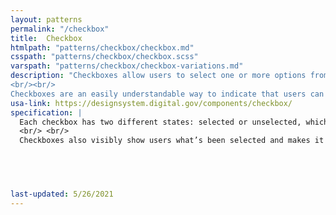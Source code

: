 ```yaml
---
layout: patterns
permalink: "/checkbox"
title:  Checkbox
htmlpath: "patterns/checkbox/checkbox.md"
csspath: "patterns/checkbox/checkbox.scss"
varspath: "patterns/checkbox/checkbox-variations.md"
description: "Checkboxes allow users to select one or more options from a list.
<br/><br/>
Checkboxes are an easily understandable way to indicate that users can select one or more answers to a question or items from a list. They’re always followed by a label or instructions that clearly indicate what checking the box represents." 
usa-link: https://designsystem.digital.gov/components/checkbox/
specification: |
  Each checkbox has two different states: selected or unselected, which are similar to an on and off switch. If a checkbox label says “Yes, send me an email,” it’s clear what checking that box (or not checking it) will accomplish.
  <br/> <br/>
  Checkboxes also visibly show users what’s been selected and makes it easy for them to “uncheck” an option, which can be difficult with other selection methods on a form (such as radio buttons or dropdown boxes). It’s common to include “check all that apply” instructions with checkboxes to let users know it’s okay to select more than one option at a time.

  



last-updated: 5/26/2021
---
```

<!--- if extra information is needed for this pattern, write here in Markdown. -->
<!--- to learn markdown format go to https://docs.github.com/en/github/writing-on-github/basic-writing-and-formatting-syntax -->


